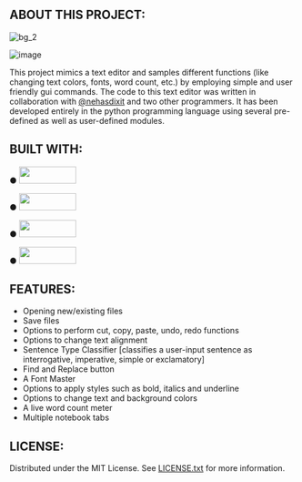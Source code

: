 ## ABOUT THIS PROJECT:

![bg_2](https://github.com/nehanpnair/text-editor/assets/159271815/36fd238d-e10a-47ef-bb53-515d3de1271e)


![image](https://github.com/nehanpnair/text-editor/assets/159271815/570e4798-0cf4-4534-a213-56f11c4fa299)

     
This project mimics a text editor and samples different functions (like changing text colors, fonts, word count, etc.) 
by employing simple and user friendly gui commands. 
The code to this text editor was written in collaboration with [@nehasdixit](https://github.com/nehasdixit) and two other programmers.
It has been developed entirely in the python programming language using several pre-defined as well as user-defined modules.



## BUILT WITH:

●    <img src="https://github.com/nehanpnair/text-editor/assets/159271815/827d9388-2453-4c2e-9791-ce54dc035a2f" width="100" height="30">


●    <img src = "https://github.com/nehanpnair/text-editor/assets/159271815/1588ddf6-f5cd-4d33-a760-2da37602c79a" width="100" height="30">


●    <img src = "https://github.com/nehanpnair/text-editor/assets/159271815/07a82ee4-9283-4f96-ba85-4df8b68c38a9" width="100" height="30">


●    <img src = "https://github.com/nehanpnair/text-editor/assets/159271815/89b0333a-6f38-45c2-bd42-fcc9b1d61ab7" width ="100" height="30">



## FEATURES:

- Opening new/existing files
- Save files
- Options to perform cut, copy, paste, undo, redo functions
- Options to change text alignment
- Sentence Type Classifier [classifies a user-input sentence as interrogative, imperative, simple or exclamatory]
- Find and Replace button
- A Font Master
- Options to apply styles such as bold, italics and underline
- Options to change text and background colors
- A live word count meter
- Multiple notebook tabs


## LICENSE:

Distributed under the MIT License. See [LICENSE.txt](https://github.com/nehanpnair/text-editor/blob/main/LICENSE) for more information.
